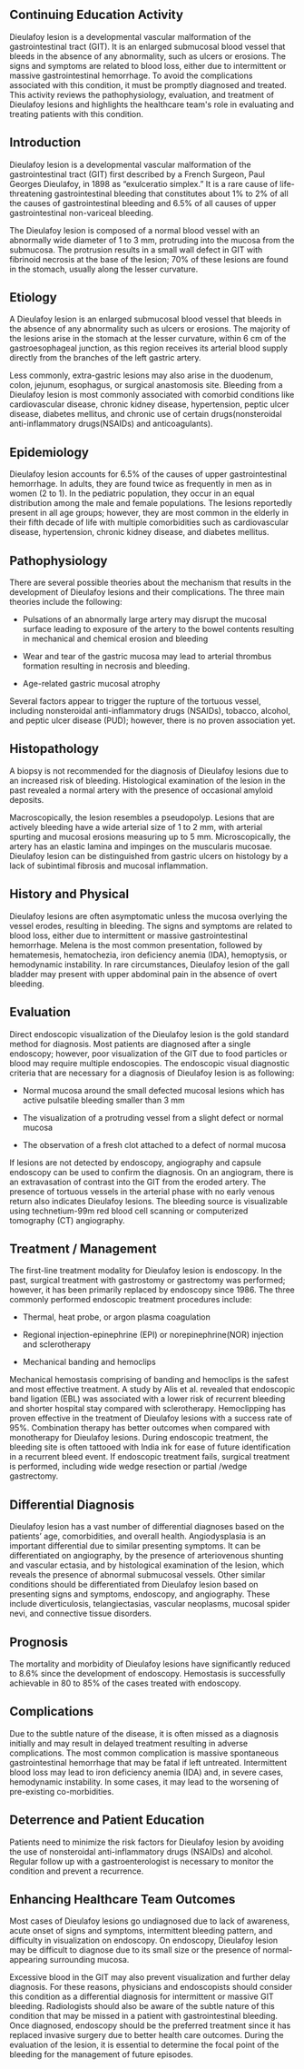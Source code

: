 ## Continuing Education Activity

Dieulafoy lesion is a developmental vascular malformation of the gastrointestinal tract (GIT). It is an enlarged submucosal blood vessel that bleeds in the absence of any abnormality, such as ulcers or erosions. The signs and symptoms are related to blood loss, either due to intermittent or massive gastrointestinal hemorrhage. To avoid the complications associated with this condition, it must be promptly diagnosed and treated. This activity reviews the pathophysiology, evaluation, and treatment of Dieulafoy lesions and highlights the healthcare team's role in evaluating and treating patients with this condition.

## Introduction

Dieulafoy lesion is a developmental vascular malformation of the gastrointestinal tract (GIT) first described by a French Surgeon, Paul Georges Dieulafoy, in 1898 as “exulceratio simplex.” It is a rare cause of life-threatening gastrointestinal bleeding that constitutes about 1% to 2% of all the causes of gastrointestinal bleeding and 6.5% of all causes of upper gastrointestinal non-variceal bleeding.

The Dieulafoy lesion is composed of a normal blood vessel with an abnormally wide diameter of 1 to 3 mm, protruding into the mucosa from the submucosa. The protrusion results in a small wall defect in GIT with fibrinoid necrosis at the base of the lesion; 70% of these lesions are found in the stomach, usually along the lesser curvature.

## Etiology

A Dieulafoy lesion is an enlarged submucosal blood vessel that bleeds in the absence of any abnormality such as ulcers or erosions. The majority of the lesions arise in the stomach at the lesser curvature, within 6 cm of the gastroesophageal junction, as this region receives its arterial blood supply directly from the branches of the left gastric artery.

Less commonly, extra-gastric lesions may also arise in the duodenum, colon, jejunum, esophagus, or surgical anastomosis site. Bleeding from a Dieulafoy lesion is most commonly associated with comorbid conditions like cardiovascular disease, chronic kidney disease, hypertension, peptic ulcer disease, diabetes mellitus, and chronic use of certain drugs(nonsteroidal anti-inflammatory drugs(NSAIDs) and anticoagulants).

## Epidemiology

Dieulafoy lesion accounts for 6.5% of the causes of upper gastrointestinal hemorrhage. In adults, they are found twice as frequently in men as in women (2 to 1). In the pediatric population, they occur in an equal distribution among the male and female populations. The lesions reportedly present in all age groups; however, they are most common in the elderly in their fifth decade of life with multiple comorbidities such as cardiovascular disease, hypertension, chronic kidney disease, and diabetes mellitus.

## Pathophysiology

There are several possible theories about the mechanism that results in the development of Dieulafoy lesions and their complications. The three main theories include the following:

  * Pulsations of an abnormally large artery may disrupt the mucosal surface leading to exposure of the artery to the bowel contents resulting in mechanical and chemical erosion and bleeding

  * Wear and tear of the gastric mucosa may lead to arterial thrombus formation resulting in necrosis and bleeding.

  * Age-related gastric mucosal atrophy

Several factors appear to trigger the rupture of the tortuous vessel, including nonsteroidal anti-inflammatory drugs (NSAIDs), tobacco, alcohol, and peptic ulcer disease (PUD); however, there is no proven association yet.

## Histopathology

A biopsy is not recommended for the diagnosis of Dieulafoy lesions due to an increased risk of bleeding. Histological examination of the lesion in the past revealed a normal artery with the presence of occasional amyloid deposits.

Macroscopically, the lesion resembles a pseudopolyp. Lesions that are actively bleeding have a wide arterial size of 1 to 2 mm, with arterial spurting and mucosal erosions measuring up to 5 mm. Microscopically, the artery has an elastic lamina and impinges on the muscularis mucosae. Dieulafoy lesion can be distinguished from gastric ulcers on histology by a lack of subintimal fibrosis and mucosal inflammation.

## History and Physical

Dieulafoy lesions are often asymptomatic unless the mucosa overlying the vessel erodes, resulting in bleeding. The signs and symptoms are related to blood loss, either due to intermittent or massive gastrointestinal hemorrhage. Melena is the most common presentation, followed by hematemesis, hematochezia, iron deficiency anemia (IDA), hemoptysis, or hemodynamic instability. In rare circumstances, Dieulafoy lesion of the gall bladder may present with upper abdominal pain in the absence of overt bleeding.

## Evaluation

Direct endoscopic visualization of the Dieulafoy lesion is the gold standard method for diagnosis. Most patients are diagnosed after a single endoscopy; however, poor visualization of the GIT due to food particles or blood may require multiple endoscopies. The endoscopic visual diagnostic criteria that are necessary for a diagnosis of Dieulafoy lesion is as following:

  * Normal mucosa around the small defected mucosal lesions which has active pulsatile bleeding smaller than 3 mm

  * The visualization of a protruding vessel from a slight defect or normal mucosa

  * The observation of a fresh clot attached to a defect of normal mucosa

If lesions are not detected by endoscopy, angiography and capsule endoscopy can be used to confirm the diagnosis. On an angiogram, there is an extravasation of contrast into the GIT from the eroded artery. The presence of tortuous vessels in the arterial phase with no early venous return also indicates Dieulafoy lesions. The bleeding source is visualizable using technetium-99m red blood cell scanning or computerized tomography (CT) angiography.

## Treatment / Management

The first-line treatment modality for Dieulafoy lesion is endoscopy. In the past, surgical treatment with gastrostomy or gastrectomy was performed; however, it has been primarily replaced by endoscopy since 1986. The three commonly performed endoscopic treatment procedures include:

  * Thermal, heat probe, or argon plasma coagulation

  * Regional injection-epinephrine (EPI) or norepinephrine(NOR) injection and sclerotherapy

  * Mechanical banding and hemoclips

Mechanical hemostasis comprising of banding and hemoclips is the safest and most effective treatment. A study by Alis et al. revealed that endoscopic band ligation (EBL) was associated with a lower risk of recurrent bleeding and shorter hospital stay compared with sclerotherapy. Hemoclipping has proven effective in the treatment of Dieulafoy lesions with a success rate of 95%. Combination therapy has better outcomes when compared with monotherapy for Dieulafoy lesions. During endoscopic treatment, the bleeding site is often tattooed with India ink for ease of future identification in a recurrent bleed event. If endoscopic treatment fails, surgical treatment is performed, including wide wedge resection or partial /wedge gastrectomy.

## Differential Diagnosis

Dieulafoy lesion has a vast number of differential diagnoses based on the patients’ age, comorbidities, and overall health. Angiodysplasia is an important differential due to similar presenting symptoms. It can be differentiated on angiography, by the presence of arteriovenous shunting and vascular ectasia, and by histological examination of the lesion, which reveals the presence of abnormal submucosal vessels. Other similar conditions should be differentiated from Dieulafoy lesion based on presenting signs and symptoms, endoscopy, and angiography. These include diverticulosis, telangiectasias, vascular neoplasms, mucosal spider nevi, and connective tissue disorders.

## Prognosis

The mortality and morbidity of Dieulafoy lesions have significantly reduced to 8.6% since the development of endoscopy. Hemostasis is successfully achievable in 80 to 85% of the cases treated with endoscopy.

## Complications

Due to the subtle nature of the disease, it is often missed as a diagnosis initially and may result in delayed treatment resulting in adverse complications. The most common complication is massive spontaneous gastrointestinal hemorrhage that may be fatal if left untreated. Intermittent blood loss may lead to iron deficiency anemia (IDA) and, in severe cases, hemodynamic instability. In some cases, it may lead to the worsening of pre-existing co-morbidities.

## Deterrence and Patient Education

Patients need to minimize the risk factors for Dieulafoy lesion by avoiding the use of nonsteroidal anti-inflammatory drugs (NSAIDs) and alcohol. Regular follow up with a gastroenterologist is necessary to monitor the condition and prevent a recurrence.

## Enhancing Healthcare Team Outcomes 

Most cases of Dieulafoy lesions go undiagnosed due to lack of awareness, acute onset of signs and symptoms, intermittent bleeding pattern, and difficulty in visualization on endoscopy. On endoscopy, Dieulafoy lesion may be difficult to diagnose due to its small size or the presence of normal-appearing surrounding mucosa.

Excessive blood in the GIT may also prevent visualization and further delay diagnosis. For these reasons, physicians and endoscopists should consider this condition as a differential diagnosis for intermittent or massive GIT bleeding. Radiologists should also be aware of the subtle nature of this condition that may be missed in a patient with gastrointestinal bleeding. Once diagnosed, endoscopy should be the preferred treatment since it has replaced invasive surgery due to better health care outcomes. During the evaluation of the lesion, it is essential to determine the focal point of the bleeding for the management of future episodes.

